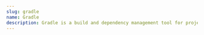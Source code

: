 ```yaml
---
slug: gradle
name: Gradle
description: Gradle is a build and dependency management tool for projects on the JVM
---
```

